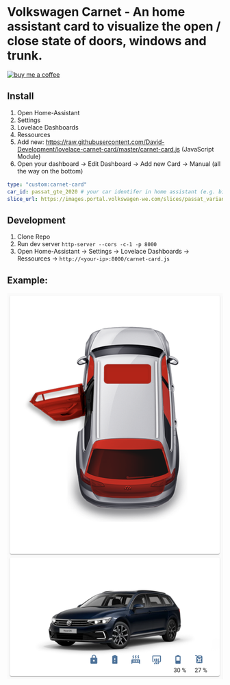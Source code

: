 # Volkswagen Carnet - An home assistant card to visualize the open / close state of doors, windows and trunk.

[![buy me a coffee](https://www.buymeacoffee.com/assets/img/custom_images/yellow_img.png)](https://www.buymeacoffee.com/davidluhmer)

## Install

1. Open Home-Assistant
2. Settings
3. Lovelace Dashboards
4. Ressources
5. Add new: https://raw.githubusercontent.com/David-Development/lovelace-carnet-card/master/carnet-card.js (JavaScript Module)
6. Open your dashboard -> Edit Dashboard -> Add new Card -> Manual (all the way on the bottom)

```yaml
type: "custom:carnet-card"
car_id: passat_gte_2020 # your car identifer in home assistant (e.g. binary_sensor.passat_gte_2020_climatisation_without_external_power)
slice_url: https://images.portal.volkswagen-we.com/slices/passat_variant_gte_pa/passat_variant_gte_pa # either you can extract this url from the logs of the homeassistant-volkswagencarnet plugin or use the dev tools and debug the portal.volkswagen-we.com website.
```

## Development

1. Clone Repo
2. Run dev server `http-server --cors -c-1 -p 8000`
3. Open Home-Assistant -> Settings -> Lovelace Dashboards -> Ressources -> `http://<your-ip>:8000/carnet-card.js`

## Example:

![](carnet-card.png)
